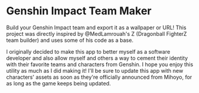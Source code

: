 # Genshin Impact Team Maker
Build your Genshin Impact team and export it as a wallpaper or URL! This project was directly inspired by @MedLamrouah's Z (Dragonball FighterZ team builder) and uses some of his code as a base.

I originally decided to make this app to better myself as a software developer and also allow myself and others a way to cement their identity with their favorite teams and characters from Genshin. I hope you enjoy this utility as much as I did making it! I'll be sure to update this app with new characters' assets as soon as they're officially announced from Mihoyo, for as long as the game keeps being updated.
